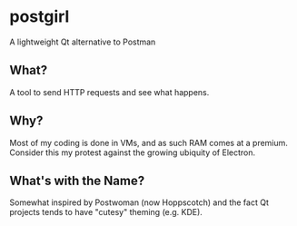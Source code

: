 # postgirl
A lightweight Qt alternative to Postman

## What?
A tool to send HTTP requests and see what happens.

## Why?
Most of my coding is done in VMs, and as such RAM comes at a premium. Consider this my protest against the growing ubiquity of Electron.

## What's with the Name?
Somewhat inspired by Postwoman (now Hoppscotch) and the fact Qt projects tends to have "cutesy" theming (e.g. KDE).
